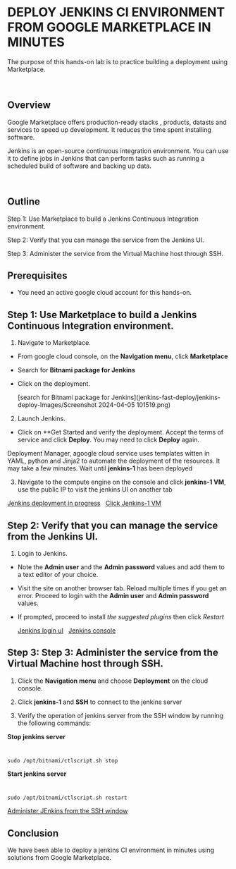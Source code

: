 # DEPLOY JENKINS CI ENVIRONMENT FROM GOOGLE MARKETPLACE IN MINUTES

The purpose of this hands-on lab is to practice building a deployment using Marketplace.

&nbsp; 

## Overview
Google Marketplace offers production-ready stacks , products, datasts and services to speed up development. It reduces the time spent installing software.

Jenkins is an open-source continuous integration environment. You can use it to define jobs in Jenkins that can perform tasks such as running a scheduled build of software and backing up data.

&nbsp; 
## Outline

Step 1: Use Marketplace to build a Jenkins Continuous Integration environment.

Step 2: Verify that you can manage the service from the Jenkins UI.

Step 3: Administer the service from the Virtual Machine host through SSH.
&nbsp; 

## Prerequisites
* You need an active google cloud account for this hands-on.
&nbsp; 

## Step 1: Use Marketplace to build a Jenkins Continuous Integration environment.



1. Navigate to Marketplace. 
* From google cloud console, on the **Navigation menu**, click **Marketplace**
 
* Search for **Bitnami package for Jenkins**

* Click on the deployment.

  [search for Bitnami package for Jenkins](jenkins-fast-deploy/jenkins-deploy-Images/Screenshot 2024-04-05 101519.png)
&nbsp; 

2. Launch Jenkins. 
* Click on **Get Started and verify the deployment. Accept the terms of service and click **Deploy**. You may need to click **Deploy** again.

Deployment Manager, agoogle cloud service uses templates witten in YAML, python and Jinja2 to automate the deployment of the resources. It may take a few minutes. Wait until **jenkins-1** has been deployed

3. Navigate to the compute engine on the console and click **jenkins-1 VM**, use the public IP to visit the jenkins UI on another tab

  [Jenkins deployment in progress](https://github.com/laraadeboye/GCP_projects/blob/main/jenkins-fast-deploy/jenkins-deploy-Images/Screenshot%202024-04-05%20101909.png)
  &nbsp; 
  [Click Jenkins-1 VM](https://github.com/laraadeboye/GCP_projects/blob/main/jenkins-fast-deploy/jenkins-deploy-Images/Screenshot%202024-04-05%20102221.png)
&nbsp; 


## Step 2: Verify that you can manage the service from the Jenkins UI.

1. Login to Jenkins.
* Note the **Admin user** and the **Admin password** values and add them to a text editor of your choice.
* Visit the site on another browser tab. Reload multiple times if you get an error. Proceed to login with the **Admin user** and **Admin password** values.
* If prompted, proceed to install *the suggested plugins* then click *Restart*

  [Jenkins login uI](https://github.com/laraadeboye/GCP_projects/blob/main/jenkins-fast-deploy/jenkins-deploy-Images/Screenshot%202024-04-05%20102452.png)
&nbsp;
  [Jenkins console](https://github.com/laraadeboye/GCP_projects/blob/main/jenkins-fast-deploy/jenkins-deploy-Images/Screenshot%202024-04-05%20102621.png)

## Step 3: Step 3: Administer the service from the Virtual Machine host through SSH.

1. Click the **Navigation menu** and choose **Deployment** on the cloud console.

2. Click **jenkins-1** and **SSH** to connect to the jenkins server

3. Verify the operation of jenkins server from the SSH window by running the following commands:

**Stop jenkins server**
#
    sudo /opt/bitnami/ctlscript.sh stop

**Start jenkins server**
#
    sudo /opt/bitnami/ctlscript.sh restart

 [Administer JEnkins from the SSH window](https://github.com/laraadeboye/GCP_projects/blob/main/jenkins-fast-deploy/jenkins-deploy-Images/Screenshot%202024-04-05%20103257.png)
&nbsp;

## Conclusion
We have been able to deploy a jenkins CI environment in minutes using solutions from Google Marketplace.
